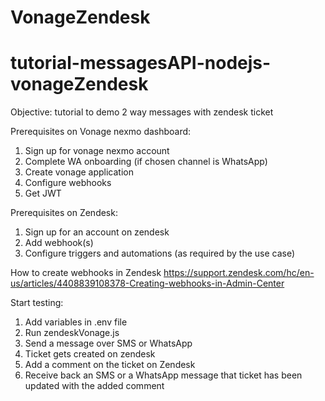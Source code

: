 # VonageZendesk
# tutorial-messagesAPI-nodejs-vonageZendesk
Objective: tutorial to demo 2 way messages with zendesk ticket

Prerequisites on Vonage nexmo dashboard:
1. Sign up for vonage nexmo account 
2. Complete WA onboarding (if chosen channel is WhatsApp) 
3. Create vonage application
4. Configure webhooks
5. Get JWT 


Prerequisites on Zendesk:
1. Sign up for an account on zendesk
2. Add webhook(s)
3. Configure triggers and automations (as required by the use case)

How to create webhooks in Zendesk
https://support.zendesk.com/hc/en-us/articles/4408839108378-Creating-webhooks-in-Admin-Center

Start testing:
1. Add variables in .env file
2. Run zendeskVonage.js 
3. Send a message over SMS or WhatsApp
4. Ticket gets created on zendesk
5. Add a comment on the ticket on Zendesk
6. Receive back an SMS or a WhatsApp message that ticket has been updated with the added comment
